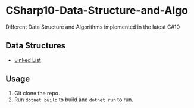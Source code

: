 # CSharp10-Data-Structure-and-Algo
Different Data Structure and Algorithms implemented in the latest C#10

## Data Structures

- [Linked List](./docs/LinkedList.md)


## Usage

1. Git clone the repo.
2. Run ```dotnet build``` to build and ```dotnet run``` to run.
